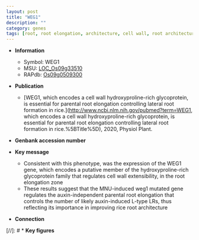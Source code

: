 ```yaml
---
layout: post
title: "WEG1"
description: ""
category: genes
tags: [root, root elongation, architecture, cell wall, root architecture]
---
```


* **Information**  
    + Symbol: WEG1  
    + MSU: [LOC_Os09g33510](http://rice.uga.edu/cgi-bin/ORF_infopage.cgi?orf=LOC_Os09g33510)  
    + RAPdb: [Os09g0509300](http://rapdb.dna.affrc.go.jp/viewer/gbrowse_details/irgsp1?name=Os09g0509300)  

* **Publication**  
    + [WEG1, which encodes a cell wall hydroxyproline-rich glycoprotein, is essential for parental root elongation controlling lateral root formation in rice.](http://www.ncbi.nlm.nih.gov/pubmed?term=WEG1, which encodes a cell wall hydroxyproline-rich glycoprotein, is essential for parental root elongation controlling lateral root formation in rice.%5BTitle%5D), 2020, Physiol Plant.

* **Genbank accession number**  

* **Key message**  
    + Consistent with this phenotype, was the expression of the WEG1 gene, which encodes a putative member of the hydroxyproline-rich glycoprotein family that regulates cell wall extensibility, in the root elongation zone
    + These results suggest that the MNU-induced weg1 mutated gene regulates the auxin-independent parental root elongation that controls the number of likely auxin-induced L-type LRs, thus reflecting its importance in improving rice root architecture

* **Connection**  

[//]: # * **Key figures**  


